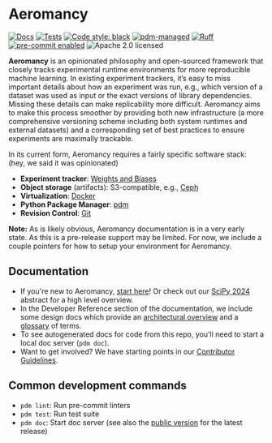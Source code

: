 # Aeromancy

[![Docs](https://img.shields.io/badge/Docs-yellow?style=flat&link=https%3A%2F%2Fquant-aq.github.io%2Faeromancy%2F)](https://quant-aq.github.io/aeromancy/)
[![Tests](https://github.com/quant-aq/aeromancy/actions/workflows/ci.yml/badge.svg)](https://github.com/quant-aq/aeromancy/actions/workflows/ci.yml)
[![Code style: black](https://img.shields.io/badge/code%20style-black-000000.svg)](https://github.com/psf/black)
[![pdm-managed](https://img.shields.io/badge/pdm-managed-blueviolet)](https://pdm.fming.dev)
[![Ruff](https://img.shields.io/endpoint?url=https://raw.githubusercontent.com/astral-sh/ruff/main/assets/badge/v2.json)](https://github.com/astral-sh/ruff)
[![pre-commit enabled](https://img.shields.io/badge/pre--commit-enabled-brightgreen?logo=pre-commit&logoColor=white)](https://pre-commit.com/)
![Apache 2.0 licensed](https://img.shields.io/github/license/quant-aq/aeromancy)

**Aeromancy** is an opinionated philosophy and open-sourced framework that
closely tracks experimental runtime environments for more reproducible machine
learning. In existing experiment trackers, it’s easy to miss important details
about how an experiment was run, e.g., which version of a dataset was used as
input or the exact versions of library dependencies. Missing these details can
make replicability more difficult. Aeromancy aims to make this process smoother
by providing both new infrastructure (a more comprehensive versioning scheme
including both system runtimes and external datasets) and a corresponding set of
best practices to ensure experiments are maximally trackable.

In its current form, Aeromancy requires a fairly specific software stack: (hey,
we said it was opinionated)

- **Experiment tracker**: [Weights and Biases](https://wandb.ai)
- **Object storage** (artifacts): S3-compatible, e.g.,
  [Ceph](https://github.com/ceph/ceph)
- **Virtualization**: [Docker](https://www.docker.com/)
- **Python Package Manager**: [pdm](https://pdm.fming.dev)
- **Revision Control**: [Git](https://git-scm.com/)

**Note:** As is likely obvious, Aeromancy documentation is in a very early
state. As this is a pre-release support may be limited. For now, we include a
couple pointers for how to setup your environment for Aeromancy.

## Documentation

- If you're new to Aeromancy, [start here](docs/docs/quick_start.md)! Or
  check out our [SciPy 2024](docs/docs/scipy_abstract.md) abstract for a high
  level overview.
- In the Developer Reference section of the documentation, we include some
  design docs which provide an [architectural overview](docs/docs/scaffolding.md) and a
  [glossary](docs/docs/tasks.md) of terms.
- To see autogenerated docs for code from this repo, you'll need to start a
  local doc server (`pdm doc`).
- Want to get involved? We have starting points in our [Contributor Guidelines](docs/docs/contributing.md).

## Common development commands

- `pdm lint`: Run pre-commit linters
- `pdm test`: Run test suite
- `pdm doc`: Start doc server (see also the [public
  version](https://quant-aq.github.io/aeromancy/) for the latest release)
